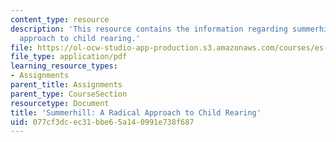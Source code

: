 ```yaml
---
content_type: resource
description: 'This resource contains the information regarding summerhill: a radical
  approach to child rearing.'
file: https://ol-ocw-studio-app-production.s3.amazonaws.com/courses/es-291-learning-seminar-experiments-in-education-spring-2003/077cf3dcec31bbe65a140991e738f687_MITES_291S03_9a_summerhil.pdf
file_type: application/pdf
learning_resource_types:
- Assignments
parent_title: Assignments
parent_type: CourseSection
resourcetype: Document
title: 'Summerhill: A Radical Approach to Child Rearing'
uid: 077cf3dc-ec31-bbe6-5a14-0991e738f687
---
```

